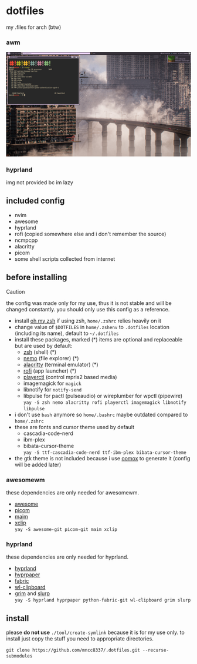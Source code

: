 # dotfiles
my .files for arch (btw)
### awm
![ps](access/2024-12-27_00-44-47.png)
### hyprland
img not provided bc im lazy
## included config
- nvim
- awesome
- hyprland
- rofi (copied somewhere else and i don't remember the source)
- ncmpcpp
- alacritty
- picom
- some shell scripts collected from internet
## before installing
> [!CAUTION]
> the config was made only for my use, thus it is not stable and will be changed constantly. you should only use this config as a reference.
- install [oh my zsh](https://ohmyz.sh/) if using zsh, `home/.zshrc` relies heavily on it
- change value of `$DOTFILES` in `home/.zshenv` to `.dotfiles` location (including its name), default to `~/.dotfiles`
- install these packages, marked (*) items are optional and replaceable but are used by default:
    - [zsh](https://www.zsh.org/) (shell) (*)
    - [nemo](https://github.com/linuxmint/nemo/) (file explorer) (*)
    - [alacritty](https://alacritty.org/) (terminal emulator) (*)
    - [rofi](https://github.com/davatorium/rofi) (app launcher) (*)
    - [playerctl](https://github.com/altdesktop/playerctl) (control mpris2 based media)
    - imagemagick for `magick`
    - libnotify for `notify-send`
    - libpulse for pactl (pulseaudio) or wireplumber for wpctl (pipewire)  
    `yay -S zsh nemo alacritty rofi playerctl imagemagick libnotify libpulse`
- i don't use `bash` anymore so `home/.bashrc` maybe outdated compared to `home/.zshrc`
- these are fonts and cursor theme used by default
    - cascadia-code-nerd
    - ibm-plex
    - bibata-cursor-theme  
    `yay -S ttf-cascadia-code-nerd ttf-ibm-plex bibata-cursor-theme`
- the gtk theme is not included because i use [oomox](https://github.com/themix-project/oomox-gtk-theme) to generate it (config will be added later)
### awesomewm
these dependencies are only needed for awesomewm.
- [awesome](https://awesomewm.org/)
- [picom](https://github.com/yshui/picom)
- [maim](https://github.com/naelstrof/maim)
- [xclip](https://github.com/astrand/xclip)  
`yay -S awesome-git picom-git maim xclip`
### hyprland
these dependencies are only needed for hyprland.
- [hyprland](https://hyprland.org/)
- [hyprpaper](https://github.com/hyprwm/hyprpaper)
- [fabric](https://wiki.ffpy.org/)
- [wl-clipboard](https://github.com/bugaevc/wl-clipboard)
- [grim](https://sr.ht/~emersion/grim/) and [slurp](https://github.com/emersion/slurp)  
`yay -S hyprland hyprpaper python-fabric-git wl-clipboard grim slurp`
## install
please **do not use** `./tool/create-symlink` because it is for my use only. to install just copy the stuff you need to appropriate directories.
```
git clone https://github.com/mncc8337/.dotfiles.git --recurse-submodules
```
